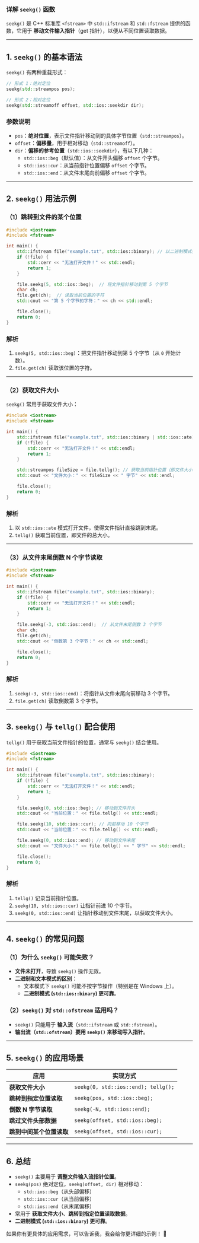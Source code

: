 ### **详解 `seekg()` 函数**
`seekg()` 是 C++ 标准库 `<fstream>` 中 `std::ifstream` 和 `std::fstream` 提供的函数，它用于 **移动文件输入指针**（get 指针），以便从不同位置读取数据。

---

## **1. `seekg()` 的基本语法**
`seekg()` 有两种重载形式：
```cpp
// 形式 1：绝对定位
seekg(std::streampos pos);

// 形式 2：相对定位
seekg(std::streamoff offset, std::ios::seekdir dir);
```
### **参数说明**
- `pos`：**绝对位置**，表示文件指针移动到的具体字节位置（`std::streampos`）。
- `offset`：**偏移量**，用于相对移动（`std::streamoff`）。
- `dir`：**偏移的参考位置**（`std::ios::seekdir`），有以下几种：
  - `std::ios::beg`（默认值）：从文件开头偏移 `offset` 个字节。
  - `std::ios::cur`：从当前指针位置偏移 `offset` 个字节。
  - `std::ios::end`：从文件末尾向前偏移 `offset` 个字节。

---

## **2. `seekg()` 用法示例**
### **（1）跳转到文件的某个位置**
```cpp
#include <iostream>
#include <fstream>

int main() {
    std::ifstream file("example.txt", std::ios::binary); // 以二进制模式打开
    if (!file) {
        std::cerr << "无法打开文件！" << std::endl;
        return 1;
    }

    file.seekg(5, std::ios::beg);  // 将文件指针移动到第 5 个字节
    char ch;
    file.get(ch);  // 读取当前位置的字符
    std::cout << "第 5 个字节的字符：" << ch << std::endl;

    file.close();
    return 0;
}
```
### **解析**
1. `seekg(5, std::ios::beg)`：把文件指针移动到第 5 个字节（从 `0` 开始计数）。
2. `file.get(ch)` 读取该位置的字符。

---

### **（2）获取文件大小**
`seekg()` 常用于获取文件大小：
```cpp
#include <iostream>
#include <fstream>

int main() {
    std::ifstream file("example.txt", std::ios::binary | std::ios::ate); // 直接跳到文件末尾
    if (!file) {
        std::cerr << "无法打开文件！" << std::endl;
        return 1;
    }

    std::streampos fileSize = file.tellg(); // 获取当前指针位置（即文件大小）
    std::cout << "文件大小：" << fileSize << " 字节" << std::endl;

    file.close();
    return 0;
}
```
### **解析**
1. 以 `std::ios::ate` 模式打开文件，使得文件指针直接跳到末尾。
2. `tellg()` 获取当前位置，即文件的总大小。

---

### **（3）从文件末尾倒数 N 个字节读取**
```cpp
#include <iostream>
#include <fstream>

int main() {
    std::ifstream file("example.txt", std::ios::binary);
    if (!file) {
        std::cerr << "无法打开文件！" << std::endl;
        return 1;
    }

    file.seekg(-3, std::ios::end);  // 从文件末尾倒数 3 个字节
    char ch;
    file.get(ch);
    std::cout << "倒数第 3 个字节：" << ch << std::endl;

    file.close();
    return 0;
}
```
### **解析**
1. `seekg(-3, std::ios::end)`：将指针从文件末尾向前移动 3 个字节。
2. `file.get(ch)` 读取倒数第 3 个字节。

---

## **3. `seekg()` 与 `tellg()` 配合使用**
`tellg()` 用于获取当前文件指针的位置，通常与 `seekg()` 结合使用。

```cpp
#include <iostream>
#include <fstream>

int main() {
    std::ifstream file("example.txt", std::ios::binary);
    if (!file) {
        std::cerr << "无法打开文件！" << std::endl;
        return 1;
    }

    file.seekg(0, std::ios::beg); // 移动到文件开头
    std::cout << "当前位置：" << file.tellg() << std::endl;

    file.seekg(10, std::ios::cur); // 向前移动 10 个字节
    std::cout << "当前位置：" << file.tellg() << std::endl;

    file.seekg(0, std::ios::end); // 移动到文件末尾
    std::cout << "文件大小：" << file.tellg() << " 字节" << std::endl;

    file.close();
    return 0;
}
```
### **解析**
1. `tellg()` 记录当前指针位置。
2. `seekg(10, std::ios::cur)` 让指针前进 10 个字节。
3. `seekg(0, std::ios::end)` 让指针移动到文件末尾，以获取文件大小。

---

## **4. `seekg()` 的常见问题**
### **（1）为什么 `seekg()` 可能失败？**
- **文件未打开**，导致 `seekg()` 操作无效。
- **二进制和文本模式的区别**：
  - 文本模式下 `seekg()` 可能不按字节操作（特别是在 Windows 上）。
  - **二进制模式 (`std::ios::binary`) 更可靠**。

### **（2）`seekg()` 对 `std::ofstream` 适用吗？**
- `seekg()` 只能用于 **输入流**（`std::ifstream` 或 `std::fstream`）。
- **输出流（`std::ofstream`）要用 `seekp()` 来移动写入指针**。

---

## **5. `seekg()` 的应用场景**
| **应用** | **实现方式** |
|----------|------------|
| **获取文件大小** | `seekg(0, std::ios::end); tellg();` |
| **跳转到指定位置读取** | `seekg(pos, std::ios::beg);` |
| **倒数 N 字节读取** | `seekg(-N, std::ios::end);` |
| **跳过文件头部数据** | `seekg(offset, std::ios::beg);` |
| **跳到中间某个位置读取** | `seekg(offset, std::ios::cur);` |

---

## **6. 总结**
- `seekg()` 主要用于 **调整文件输入流指针位置**。
- `seekg(pos)` 绝对定位，`seekg(offset, dir)` 相对移动：
  - `std::ios::beg`（从头部偏移）
  - `std::ios::cur`（从当前偏移）
  - `std::ios::end`（从末尾偏移）
- 常用于 **获取文件大小**、**跳转到指定位置读取数据**。
- **二进制模式 (`std::ios::binary`) 更可靠**。

如果你有更具体的应用需求，可以告诉我，我会给你更详细的示例！ 🚀